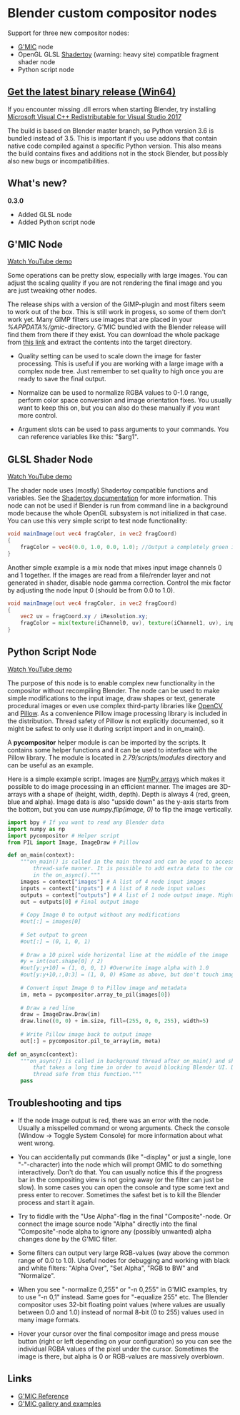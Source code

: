 # Blender custom compositor nodes

Support for three new compositor nodes:

* [G'MIC](http://gmic.eu/) node
* OpenGL GLSL [Shadertoy](https://www.shadertoy.com/) (warning: heavy site) compatible fragment shader node
* Python script node

## [Get the latest binary release (Win64)](/../../releases/latest)

If you encounter missing .dll errors when starting Blender, try installing [Microsoft Visual C++ Redistributable for Visual Studio 2017](https://support.microsoft.com/en-us/help/2977003/the-latest-supported-visual-c-downloads)

The build is based on Blender master branch, so Python version 3.6 is bundled instead of 3.5. This is important if you use addons that contain native code compiled against a specific Python version. This also means the build contains fixes and additions not in the stock Blender, but possibly also new bugs or incompatibilities.

## What's new?

**0.3.0**

* Added GLSL node
* Added Python script node

## G'MIC Node

[Watch YouTube demo](https://www.youtube.com/watch?v=vGNB13ovwk4)

Some operations can be pretty slow, especially with large images. You can adjust the scaling quality if you are not rendering the final image and you are just tweaking other nodes.

The release ships with a version of the GIMP-plugin and most filters seem to work out of the box. This is still work in progess, so some of them don't work yet. Many GIMP filters use images that are placed in your *%APPDATA%/gmic*-directory. G'MIC bundled with the Blender release will find them from there if they exist. You can download the whole package from [this link](http://gmic.eu/gmic_all_data.zip) and extract the contents into the target directory.

* Quality setting can be used to scale down the image for faster processing. This is useful if you are working with a large image with a complex node tree. Just remember to set quality to high once you are ready to save the final output.

* Normalize can be used to normalize RGBA values to 0-1.0 range, perform color space conversion and image orientation fixes. You usually want to keep this on, but you can also do these manually if you want more control.

* Argument slots can be used to pass arguments to your commands. You can reference variables like this: "$arg1".

## GLSL Shader Node

[Watch YouTube demo](https://www.youtube.com/watch?v=S5NdgZBxneE)

The shader node uses (mostly) Shadertoy compatible functions and variables. See the [Shadertoy documentation](https://www.shadertoy.com/howto) for more information. This node can not be used if Blender is run from command line in a background mode because the whole OpenGL subsystem is not initialized in that case. You can use this very simple script to test node functionality:

```glsl
void mainImage(out vec4 fragColor, in vec2 fragCoord)
{	
    fragColor = vec4(0.0, 1.0, 0.0, 1.0); //Output a completely green image (RGBA)
}
```

Another simple example is a mix node that mixes input image channels 0 and 1 together. If the images are read from a file/render layer and not generated in shader, disable node gamma correction. Control the mix factor by adjusting the node Input 0 (should be from 0.0 to 1.0).

```glsl
void mainImage(out vec4 fragColor, in vec2 fragCoord)
{	
    vec2 uv = fragCoord.xy / iResolution.xy;
    fragColor = mix(texture(iChannel0, uv), texture(iChannel1, uv), input0);
}
```

## Python Script Node

[Watch YouTube demo](https://www.youtube.com/watch?v=RaYfQT7r74s)

The purpose of this node is to enable complex new functionality in the compositor without recompiling Blender. The node can be used to make simple modifications to the input image, draw shapes or text, generate procedural images or even use complex third-party libraries like [OpenCV](https://opencv.org/) and [Pillow](https://pillow.readthedocs.io/en/4.3.x/). As a convenience Pillow image processing library is included in the distribution. Thread safety of Pillow is not explicitly documented, so it might be safest to only use it during script import and in on_main().

A **pycompositor** helper module is can be imported by the scripts. It contains some helper functions and it can be used to interface with the Pillow library. The module is located in *2.79/scripts/modules* directory and can be useful as an example.

Here is a simple example script. Images are [NumPy arrays](http://www.numpy.org/) which makes it possible to do image processing in an efficient manner. The images are 3D-arrays with a shape of (height, width, depth). Depth is always 4 (red, green, blue and alpha). Image data is also "upside down" as the y-axis starts from the bottom, but you can use *numpy.flip(image, 0)* to flip the image vertically.

```python
import bpy # If you want to read any Blender data
import numpy as np
import pycompositor # Helper script
from PIL import Image, ImageDraw # Pillow

def on_main(context):
    """on_main() is called in the main thread and can be used to access Blender and other libraries in a 
        thread-safe manner. It is possible to add extra data to the context object and use it later
        in the on_async()."""
    images = context["images"] # A list of 4 node input images
    inputs = context["inputs"] # A list of 8 node input values
    outputs = context["outputs"] # A list of 1 node output image. Might have more in the future
    out = outputs[0] # Final output image
    
    # Copy Image 0 to output without any modifications
    #out[:] = images[0]
    
    # Set output to green
    #out[:] = (0, 1, 0, 1)
    
    # Draw a 10 pixel wide horizontal line at the middle of the image
    #y = int(out.shape[0] / 2)
    #out[y:y+10] = (1, 0, 0, 1) #Overwrite image alpha with 1.0
    #out[y:y+10,:,0:3] = (1, 0, 0) #Same as above, but don't touch image alpha, only RGB
    
    # Convert input Image 0 to Pillow image and metadata
    im, meta = pycompositor.array_to_pil(images[0])
    
    # Draw a red line
    draw = ImageDraw.Draw(im)
    draw.line((0, 0) + im.size, fill=(255, 0, 0, 255), width=5)
    
    # Write Pillow image back to output image
    out[:] = pycompositor.pil_to_array(im, meta)
    
def on_async(context):
    """on_async() is called in background thread after on_main() and should be used for processing 
        that takes a long time in order to avoid blocking Blender UI. Do not touch anything that is not
        thread safe from this function."""
    pass
```

## Troubleshooting and tips

* If the node image output is red, there was an error with the node. Usually a misspelled command or wrong arguments. Check the console (Window -> Toggle System Console) for more information about what went wrong.

* You can accidentally put commands (like "-display" or just a single, lone "-"-character) into the node which will prompt GMIC to do something interactively. Don't do that. You can usually notice this if the progress bar in the compositing view is not going away (or the filter can just be slow). In some cases you can open the console and type some text and press enter to recover. Sometimes the safest bet is to kill the Blender process and start it again.

* Try to fiddle with the "Use Alpha"-flag in the final "Composite"-node. Or connect the image source node "Alpha" directly into the final "Composite"-node alpha to ignore any (possibly unwanted) alpha changes done by the G'MIC filter.

* Some filters can output very large RGB-values (way above the common range of 0.0 to 1.0). Useful nodes for debugging and working with black and white filters: "Alpha Over", "Set Alpha", "RGB to BW" and "Normalize".

* When you see "-normalize 0,255" or "-n 0,255" in G'MIC examples, try to use "-n 0,1" instead. Same goes for "-equalize 255" etc. The Blender compositor uses 32-bit floating point values (where values are usually between 0.0 and 1.0) instead of normal 8-bit (0 to 255) values used in many image formats.

* Hover your cursor over the final compositor image and press mouse button (right or left depending on your configuration) so you can see the individual RGBA values of the pixel under the cursor. Sometimes the image is there, but alpha is 0 or RGB-values are massively overblown.

## Links

* [G'MIC Reference](http://gmic.eu/reference.shtml)
* [G'MIC gallery and examples](http://gmic.eu/gallery.shtml)
